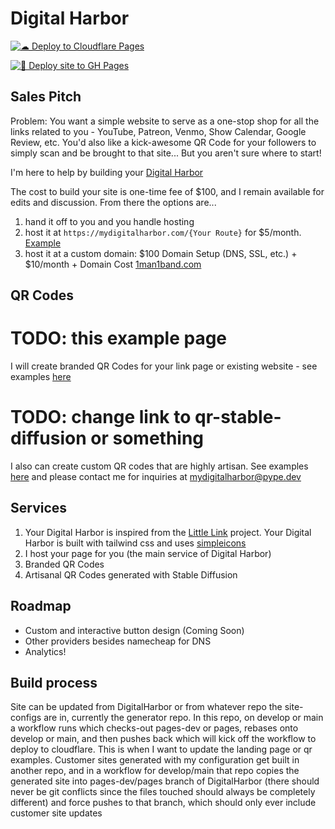 # Digital Harbor

[![☁ ️Deploy to Cloudflare Pages](https://github.com/DigitalHarbor7/DigitalHarbor/actions/workflows/cloudflare-pages-deployment.yml/badge.svg)](https://github.com/DigitalHarbor7/DigitalHarbor/actions/workflows/cloudflare-pages-deployment.yml)

[![🌱 Deploy site to GH Pages](https://github.com/DigitalHarbor7/DigitalHarbor/actions/workflows/github-pages-deployment.yml/badge.svg)](https://github.com/DigitalHarbor7/DigitalHarbor/actions/workflows/github-pages-deployment.yml)

## Sales Pitch

Problem: You want a simple website to serve as a one-stop shop for all the
links related to you - YouTube, Patreon, Venmo, Show Calendar, Google Review, etc. You'd also
like a kick-awesome QR Code for your followers to simply scan and be brought to
that site... But you aren't sure where to start!

I'm here to help by building your [Digital Harbor](https://mydigitalharbor.com)

The cost to build your site is one-time fee of $100, and I remain available for edits and discussion. From there the options are...

1. hand it off to you and you handle hosting
2. host it at `https://mydigitalharbor.com/{Your Route}` for $5/month. [Example](https://mydigitalharbor.com/1man1-band)
3. host it at a custom domain: $100 Domain Setup (DNS, SSL, etc.) + $10/month + Domain Cost [1man1band.com](https://1man1band.com)

## QR Codes

# TODO: this example page
I will create branded QR Codes for your link page or existing website - see examples [here](https://mydigitalharbor.com/qr-branded)

# TODO: change link to qr-stable-diffusion or something
I also can create custom QR codes that are highly artisan. See examples [here](https://mydigitalharbor.com/qr) and please contact me for inquiries at mydigitalharbor@pype.dev

## Services

1. Your Digital Harbor is inspired from the [Little Link](https://littlelink.io) project. Your Digital Harbor is built with tailwind css and uses [simpleicons](https://simpleicons.org)
2. I host your page for you (the main service of Digital Harbor)
3. Branded QR Codes
4. Artisanal QR Codes generated with Stable Diffusion

## Roadmap
- Custom and interactive button design (Coming Soon)
- Other providers besides namecheap for DNS
- Analytics!

## Build process

Site can be updated from DigitalHarbor or from whatever repo the site-configs are in, currently the generator repo.
In this repo, on develop or main a workflow runs which checks-out pages-dev or pages, rebases onto develop or main, and then pushes back which will kick off the workflow to deploy to cloudflare. This is when I want to update the landing page or qr examples.
Customer sites generated with my configuration get built in another repo, and in a workflow for develop/main that repo copies the generated site into pages-dev/pages branch of DigitalHarbor (there should never be git conflicts since the files touched should always be completely different) and force pushes to that branch, which should only ever include customer site updates